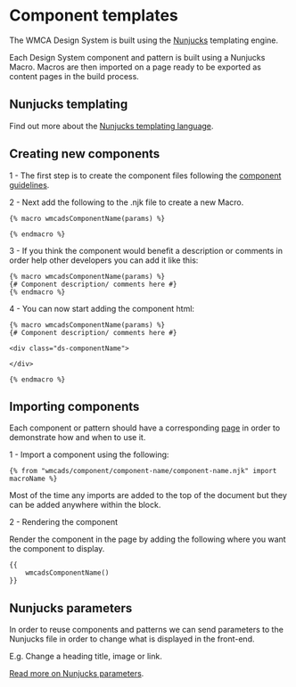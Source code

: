 # Component templates

The WMCA Design System is built using the [Nunjucks](https://mozilla.github.io/nunjucks/) templating engine.

Each Design System component and pattern is built using a Nunjucks Macro. Macros are then imported on a page ready to be exported as content pages in the build process.

## Nunjucks templating

Find out more about the [Nunjucks templating language](https://github.com/mozilla/nunjucks/blob/master/docs/templating.md).


## Creating new components

1 - The first step is to create the component files following the [component guidelines](coding-standards.md#component-folder-structure-and-naming).

2 - Next add the following to the .njk file to create a new Macro.

    {% macro wmcadsComponentName(params) %}

    {% endmacro %}

3 - If you think the component would benefit a description or comments in order help other developers you can add it like this: 

    {% macro wmcadsComponentName(params) %}
    {# Component description/ comments here #}
    {% endmacro %}

4 - You can now start adding the component html: 

    {% macro wmcadsComponentName(params) %}
    {# Component description/ comments here #}

    <div class="ds-componentName">

    </div>

    {% endmacro %}

## Importing components

Each component or pattern should have a corresponding [page](../contributing/ds/creating-pages.md) in order to demonstrate how and when to use it.

1 - Import a component using the following:

    {% from "wmcads/component/component-name/component-name.njk" import macroName %}

Most of the time any imports are added to the top of the document but they can be added anywhere within the block.

2 - Rendering the component

Render the component in the page by adding the following where you want the component to display.

    {{
        wmcadsComponentName()
    }}

## Nunjucks parameters

In order to reuse components and patterns we can send parameters to the Nunjucks file in order to change what is displayed in the front-end.

E.g. Change a heading title, image or link.

[Read more on Nunjucks parameters](../contributing/ds/nunjucks-params.md).
